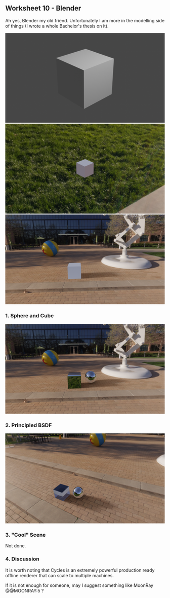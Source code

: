 ## Worksheet 10 - Blender

Ah yes, Blender my old friend. Unfortunately I am more in the modelling side of things (I wrote a whole Bachelor's thesis on it).

![](./img/w10_e0a.png)
![](./img/w10_e0b.png)
![](./img/w10_e0c.png)

### 1. Sphere and Cube

![](./img/w10_e1.png)

### 2. Principled BSDF

![](./img/w10_e2.png)

### 3. "Cool" Scene

Not done.

### 4. Discussion

It is worth noting that Cycles is an extremely powerful production ready offline renderer that can scale to multiple machines.

If it is not enough for someone, may I suggest something like MoonRay @@MOONRAY:5 ?